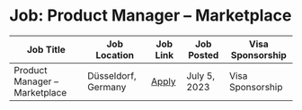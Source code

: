 # Job: Product Manager – Marketplace

| Job Title | Job Location | Job Link | Job Posted | Visa Sponsorship |
| --- | --- | --- | --- | --- |
| Product Manager – Marketplace | Düsseldorf, Germany | [Apply](https://careers.trivago.com/job/r6479650002/) | July 5, 2023 | Visa Sponsorship |
